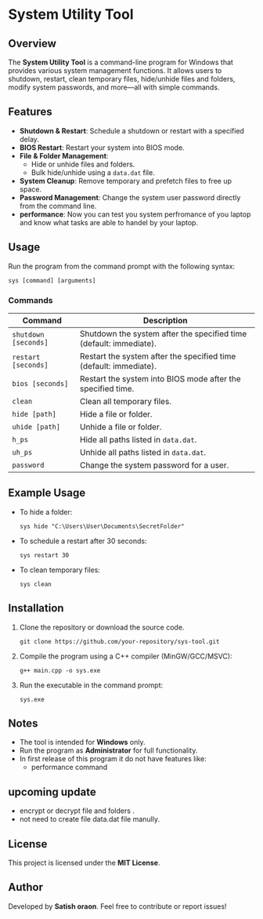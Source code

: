 # System Utility Tool

## Overview
The **System Utility Tool** is a command-line program for Windows that provides various system management functions. It allows users to shutdown, restart, clean temporary files, hide/unhide files and folders, modify system passwords, and more—all with simple commands.

## Features
- **Shutdown & Restart**: Schedule a shutdown or restart with a specified delay.
- **BIOS Restart**: Restart your system into BIOS mode.
- **File & Folder Management**:
  - Hide or unhide files and folders.
  - Bulk hide/unhide using a `data.dat` file.
- **System Cleanup**: Remove temporary and prefetch files to free up space.
- **Password Management**: Change the system user password directly from the command line.
- **performance**: Now you can test you system perfromance of you laptop and know what tasks are able to handel by your laptop.

## Usage
Run the program from the command prompt with the following syntax:

```
sys [command] [arguments]
```

### Commands
| Command        | Description |
|---------------|-------------|
| `shutdown [seconds]` | Shutdown the system after the specified time (default: immediate). |
| `restart [seconds]` | Restart the system after the specified time (default: immediate). |
| `bios [seconds]` | Restart the system into BIOS mode after the specified time. |
| `clean` | Clean all temporary files. |
| `hide [path]` | Hide a file or folder. |
| `uhide [path]` | Unhide a file or folder. |
| `h_ps` | Hide all paths listed in `data.dat`. |
| `uh_ps` | Unhide all paths listed in `data.dat`. |
| `password` | Change the system password for a user. |

## Example Usage
- To hide a folder:
  ```
  sys hide "C:\Users\User\Documents\SecretFolder"
  ```
- To schedule a restart after 30 seconds:
  ```
  sys restart 30
  ```
- To clean temporary files:
  ```
  sys clean
  ```

## Installation
1. Clone the repository or download the source code.
   ```
   git clone https://github.com/your-repository/sys-tool.git
   ```
2. Compile the program using a C++ compiler (MinGW/GCC/MSVC):
   ```
   g++ main.cpp -o sys.exe
   ```
3. Run the executable in the command prompt:
   ```
   sys.exe
   ```

## Notes
- The tool is intended for **Windows** only.
- Run the program as **Administrator** for full functionality.
- In first release of this program it do not have features like:
  - performance command 

## upcoming update 
- encrypt or decrypt file and folders .
- not need to create file data.dat file manully. 

## License
This project is licensed under the **MIT License**.

## Author
Developed by **Satish oraon**. Feel free to contribute or report issues!

